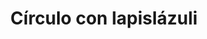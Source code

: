 ---
title: Círculo con lapislázuli
date: 
draft: false

# descripcion
description : Aro de plata pegado círculo con lapislázuli

materials: Plata 925

color: Plateado

dimensions: 1,2cm

code: 01-04-0133

type: "Aros"

categories: []

# Images
# first image will be shown in the product page
images:
  # - image: "images/path_to_image"
  # La ubicacion de las imagenes es imagenes/Aros/Aros.Piedras/01-04-0133-circulo-con-lapislazuli
  - image: "./images/aros/piedras/01-04-0133-circulo-con-lapislazuli_a.jpeg"
  - image: "./images/aros/piedras/01-04-0133-circulo-con-lapislazuli_b.jpeg"
---